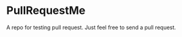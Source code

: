 PullRequestMe
=============

A repo for testing pull request. Just feel free to send a pull request.
